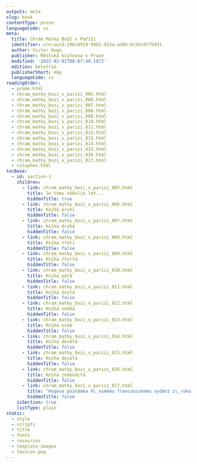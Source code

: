 ```yaml
---
outputs: meta
slug: book
contentType: prose
languageCode: cs
meta:
  title: Chrám Matky Boží v Paříži
  identifier: urn:uuid:296c0919-9963-415a-a386-6c26c077b931
  author: Victor Hugo
  publisher: Městská knihovna v Praze
  modified: '2022-02-01T08:07:40.187Z'
  edition: beletrie
  publisherShort: mkp
  languageCode: cs
readingOrder:
  - promo.html
  - chram_matky_bozi_v_parizi_005.html
  - chram_matky_bozi_v_parizi_006.html
  - chram_matky_bozi_v_parizi_007.html
  - chram_matky_bozi_v_parizi_008.html
  - chram_matky_bozi_v_parizi_009.html
  - chram_matky_bozi_v_parizi_010.html
  - chram_matky_bozi_v_parizi_011.html
  - chram_matky_bozi_v_parizi_012.html
  - chram_matky_bozi_v_parizi_013.html
  - chram_matky_bozi_v_parizi_014.html
  - chram_matky_bozi_v_parizi_015.html
  - chram_matky_bozi_v_parizi_016.html
  - chram_matky_bozi_v_parizi_017.html
  - colophon.html
tocBase:
  - id: section-1
    children:
      - link: chram_matky_bozi_v_parizi_005.html
        title: Je tomu několik let...
        hiddenTitle: true
      - link: chram_matky_bozi_v_parizi_006.html
        title: Kniha první
        hiddenTitle: false
      - link: chram_matky_bozi_v_parizi_007.html
        title: Kniha druhá
        hiddenTitle: false
      - link: chram_matky_bozi_v_parizi_008.html
        title: Kniha třetí
        hiddenTitle: false
      - link: chram_matky_bozi_v_parizi_009.html
        title: Kniha čtvrtá
        hiddenTitle: false
      - link: chram_matky_bozi_v_parizi_010.html
        title: Kniha pátá
        hiddenTitle: false
      - link: chram_matky_bozi_v_parizi_011.html
        title: Kniha šestá
        hiddenTitle: false
      - link: chram_matky_bozi_v_parizi_012.html
        title: Kniha sedmá
        hiddenTitle: false
      - link: chram_matky_bozi_v_parizi_013.html
        title: Kniha osmá
        hiddenTitle: false
      - link: chram_matky_bozi_v_parizi_014.html
        title: Kniha devátá
        hiddenTitle: false
      - link: chram_matky_bozi_v_parizi_015.html
        title: Kniha desátá
        hiddenTitle: false
      - link: chram_matky_bozi_v_parizi_016.html
        title: Kniha jedenáctá
        hiddenTitle: false
      - link: chram_matky_bozi_v_parizi_017.html
        title: "Hugova poznámka k\_osmému francouzskému vydání z\_roku 1832"
        hiddenTitle: false
    isSection: true
    listType: plain
static:
  - style
  - scripts
  - title
  - fonts
  - resources
  - template-images
  - favicon.png
---
```

